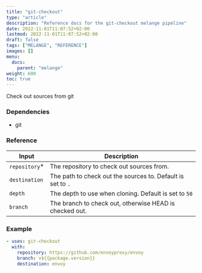 ```yaml
---
title: "git-checkout"
type: "article"
description: "Reference docs for the git-checkout melange pipeline"
date: 2022-11-01T11:07:52+02:00
lastmod: 2022-11-01T11:07:52+02:00
draft: false
tags: ["MELANGE", "REFERENCE"]
images: []
menu:
  docs:
    parent: "melange"
weight: 600
toc: true
---
```



Check out sources from git

### Dependencies
- git


### Reference
| Input         | Description                                                 |
|---------------|-------------------------------------------------------------|
| `repository`* | The repository to check out sources from.                   |
| `destination` | The path to check out the sources to. Default is set to `.` |
| `depth`       | The depth to use when cloning. Default is set to `50`       |
| `branch`      | The branch to check out, otherwise HEAD is checked out.     |


### Example
```yaml
- uses: git-checkout
  with:
    repository: https://github.com/envoyproxy/envoy
    branch: v${{package.version}}
    destination: envoy
```
